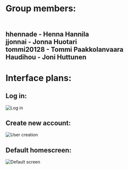
 <h1>Group members:</h1>

<h2><br>hhennade - Henna Hannila
<br>jjonnai - Jonna Huotari
<br>tommi20128 - Tommi Paakkolanvaara
<br>Haudihou - Joni Huttunen</h2>

<h1>Interface plans:</h1>

<h2>Log in:</h2>

![Log in](https://user-images.githubusercontent.com/112495020/225019355-0a5234bc-1659-4829-912b-0a6677198eba.png)

<h2>Create new account:</h2>

![User creation](https://user-images.githubusercontent.com/112495020/225369714-897cc3fc-aba4-4a68-93d3-7b89234d0fdb.png)

<h2>Default homescreen:</h2>

![Default screen](https://user-images.githubusercontent.com/112495020/225024482-77093f70-d028-4b9c-ac1a-7baf192fa770.png)
